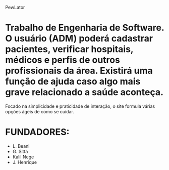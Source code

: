 PewLator
# Trabalho de Engenharia de Software. O usuário (ADM) poderá cadastrar pacientes, verificar hospitais, médicos e perfis de outros profissionais da área. Existirá uma função de ajuda caso algo mais grave relacionado a saúde aconteça.

Focado na simplicidade e praticidade de interação, o site formula várias opções ágeis de como se cuidar.

# FUNDADORES:
- L. Beani
- G. Sitta
- Kalil Nege
- J. Henrique
